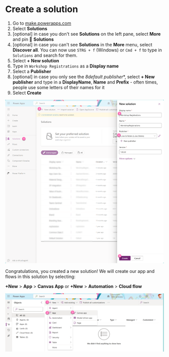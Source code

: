 # Create a solution

1. Go to [make.powerapps.com](https://make.powerapps.com/)
2. Select **Solutions**
3. [optional] in case you don't see **Solutions** on the left pane, select **More** and pin 📌 **Solutions**
4. [optional] in case you can't see **Solutions** in the **More** menu, select **Discover all**. You can now use `STRG + f` (Windows) or `Cmd + f` to type in `Solutions` and search for them.
5. Select **+ New solution**
6. Type in `Workshop Registrations` as a **Display name**
7. Select a **Publisher**
8. [optional] in case you only see the *8default publisher**, select **+ New publisher** and type in a **DisplayName**, **Name** and **Prefix** - often times, people use some letters of their names for it
9. Select **Create**

![create a solution](/assets/espc24-solutioncreate.png)

Congratulations, you created a new solution! We will create our app and flows in this solution by selecting:

**+New** > **App** > **Canvas App** or **+New** > **Automation** > **Cloud flow**

![create an app in a solution](/assets/espc24-createappinsolution.png)
